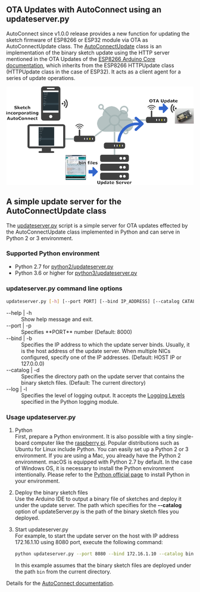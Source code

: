 ## OTA Updates with AutoConnect using an updateserver.py

AutoConnect since v1.0.0 release provides a new function for updating the sketch firmware of ESP8266 or ESP32 module via OTA as AutoConnectUpdate class. The [AutoConnectUpdate](https://hieromon.github.io/AutoConnect/apiupdate.html) class is an implementation of the binary sketch update using the HTTP server mentioned in the OTA Updates of the [ESP8266 Arduino Core documentation](https://arduino-esp8266.readthedocs.io/en/latest/ota_updates/readme.html#ota-updates), which inherits from the ESP8266 HTTPUpdate class (HTTPUpdate class in the case of ESP32). It acts as a client agent for a series of update operations.

<img src="../../mkdocs/images/updatemodel.png" width="540" />

## A simple update server for the AutoConnectUpdate class

The [updateserver.py](https://hieromon.github.io/AutoConnect/update-server-for-the-autoconnectupdate-class) script is a simple server for OTA updates effected by the AutoConnectUpdate class implemented in Python and can serve in Python 2 or 3 environment.

### Supported Python environment

* Python 2.7 for [python2/updateserver.py](../python2/updateserver.py)
* Python 3.6 or higher for [python3/updateserver.py](../python3/updateserver.py)

### updateserver.py command line options

```bash
updateserver.py [-h] [--port PORT] [--bind IP_ADDRESS] [--catalog CATALOG] [--log LOG_LEVEL]
```
<dl>
  <dt>--help | -h</dt>
  <dd>Show help message and exit.</dd>
  <dt>--port | -p</dt><dd>Specifies **PORT** number (Default: 8000)</dd>
  <dt>--bind | -b</dt><dd>Specifies the IP address to which the update server binds. Usually, it is the host address of the update server. When multiple NICs configured, specify one of the IP addresses. (Default: HOST IP or 127.0.0.0)</dd>
  <dt>--catalog | -d</dt>
  <dd>Specifies the directory path on the update server that contains the binary sketch files. (Default: The current directory)</dd>
  <dt>--log | -l</dt>
  <dd>Specifies the level of logging output. It accepts the <a href="https://docs.python.org/3/library/logging.html?highlight=logging#logging-levels">Logging Levels</a> specified in the Python logging module.</dd>
</dl>

### Usage updateserver.py

1. Python  
   First, prepare a Python environment. It is also possible with a tiny single-board computer like the [raspberry pi](https://www.raspberrypi.org/). Popular distributions such as Ubuntu for Linux include Python. You can easily set up a Python 2 or 3 environment. If you are using a Mac, you already have the Python 2 environment. macOS is equipped with Python 2.7 by default. In the case of Windows OS, it is necessary to install the Python environment intentionally. Please refer to the [Python official page](https://wiki.python.org/moin/BeginnersGuide/Download) to install Python in your environment.

2. Deploy the binary sketch files  
   Use the Arduino IDE to output a binary file of sketches and deploy it under the update server. The path which specifies for the **--catalog** option of updateServer.py is the path of the binary sketch files you deployed.

3. Start updateserver.py  
   For example, to start the update server on the host with IP address 172.16.1.10 using 8080 port, execute the following command:
   ```bash
   python updateserver.py --port 8080 --bind 172.16.1.10 --catalog bin --log debug
   ```  
   In this example assumes that the binary sketch files are deployed under the path `bin` from the current directory.

Details for the [AutoConnect documentation](https://hieromon.github.io/AutoConnect/otaserver.html).

